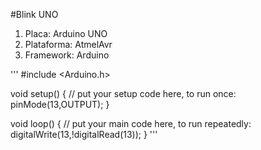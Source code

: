 #Blink UNO
1. Placa: Arduino UNO 
2. Plataforma: AtmelAvr
3. Framework: Arduino

'''
#include <Arduino.h>

void setup() {
  // put your setup code here, to run once:
  pinMode(13,OUTPUT);
}

void loop() {
  // put your main code here, to run repeatedly:
  digitalWrite(13,!digitalRead(13));
}
'''